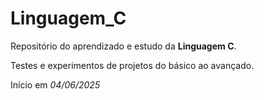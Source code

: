 # Linguagem_C

Repositório do aprendizado e estudo da **Linguagem C**. 

Testes e experimentos de projetos do básico ao avançado.

Início em *04/06/2025*
